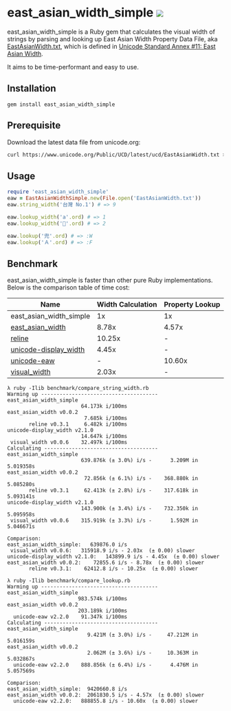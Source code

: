 # east_asian_width_simple ![](https://github.com/tonytonyjan/east_asian_width_simple/actions/workflows/ci.yml/badge.svg)

east_asian_width_simple is a Ruby gem that calculates the visual width of strings by parsing and looking up East Asian Width Property Data File, aka [EastAsianWidth.txt](https://www.unicode.org/Public/UCD/latest/ucd/EastAsianWidth.txt), which is defined in [Unicode Standard Annex #11: East Asian Width](https://www.unicode.org/reports/tr11/).

It aims to be time-performant and easy to use.

## Installation

```
gem install east_asian_width_simple
```

## Prerequisite

Download the latest data file from unicode.org:

```sh
curl https://www.unicode.org/Public/UCD/latest/ucd/EastAsianWidth.txt >EastAsianWidth.txt
```

## Usage

```ruby
require 'east_asian_width_simple'
eaw = EastAsianWidthSimple.new(File.open('EastAsianWidth.txt'))
eaw.string_width('台灣 No.1') # => 9

eaw.lookup_width('a'.ord) # => 1
eaw.lookup_width('🐞'.ord) # => 2

eaw.lookup('兜'.ord) # => :W
eaw.lookup('Ａ'.ord) # => :F
```

## Benchmark

east_asian_width_simple is faster than other pure Ruby implementations. Below is the comparison table of time cost:

| Name                                           | Width Calculation | Property Lookup |
| ---------------------------------------------- | ----------------- | --------------- |
| east_asian_width_simple                        | 1x                | 1x              |
| [east_asian_width][east_asian_width]           | 8.78x             | 4.57x           |
| [reline][reline]                               | 10.25x            | -               |
| [unicode-display_width][unicode-display_width] | 4.45x             | -               |
| [unicode-eaw][unicode-eaw]                     | -                 | 10.60x          |
| [visual_width][visual_width]                   | 2.03x             | -               |

[east_asian_width]: https://github.com/zhangkaizhao/east_asian_width
[reline]: https://github.com/ruby/reline
[unicode-display_width]: https://github.com/janlelis/unicode-display_width
[unicode-eaw]: https://github.com/takahashim/unicode-eaw
[visual_width]: https://github.com/gfx/visual_width.rb

```
λ ruby -Ilib benchmark/compare_string_width.rb
Warming up --------------------------------------
east_asian_width_simple
                        64.173k i/100ms
east_asian_width v0.0.2
                         7.685k i/100ms
       reline v0.3.1     6.482k i/100ms
unicode-display_width v2.1.0
                        14.647k i/100ms
 visual_width v0.0.6    32.497k i/100ms
Calculating -------------------------------------
east_asian_width_simple
                        639.876k (± 3.0%) i/s -      3.209M in   5.019358s
east_asian_width v0.0.2
                         72.856k (± 6.1%) i/s -    368.880k in   5.085280s
       reline v0.3.1     62.413k (± 2.8%) i/s -    317.618k in   5.093141s
unicode-display_width v2.1.0
                        143.900k (± 3.4%) i/s -    732.350k in   5.095958s
 visual_width v0.0.6    315.919k (± 3.3%) i/s -      1.592M in   5.046671s

Comparison:
east_asian_width_simple:   639876.0 i/s
 visual_width v0.0.6:   315918.9 i/s - 2.03x  (± 0.00) slower
unicode-display_width v2.1.0:   143899.9 i/s - 4.45x  (± 0.00) slower
east_asian_width v0.0.2:    72855.6 i/s - 8.78x  (± 0.00) slower
       reline v0.3.1:    62412.8 i/s - 10.25x  (± 0.00) slower
```

```
λ ruby -Ilib benchmark/compare_lookup.rb
Warming up --------------------------------------
east_asian_width_simple
                       983.574k i/100ms
east_asian_width v0.0.2
                       203.189k i/100ms
  unicode-eaw v2.2.0    91.347k i/100ms
Calculating -------------------------------------
east_asian_width_simple
                          9.421M (± 3.0%) i/s -     47.212M in   5.016159s
east_asian_width v0.0.2
                          2.062M (± 3.6%) i/s -     10.363M in   5.032867s
  unicode-eaw v2.2.0    888.856k (± 6.4%) i/s -      4.476M in   5.057569s

Comparison:
east_asian_width_simple:  9420660.8 i/s
east_asian_width v0.0.2:  2061830.5 i/s - 4.57x  (± 0.00) slower
  unicode-eaw v2.2.0:   888855.8 i/s - 10.60x  (± 0.00) slower
```
